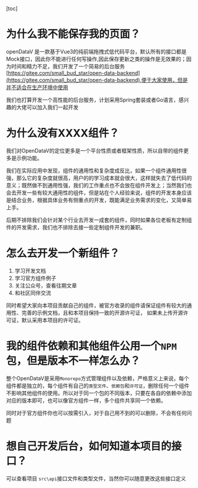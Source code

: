 [toc]


# 为什么我不能保存我的页面？

openDataV 是一款基于Vue3的纯前端拖拽式低代码平台，默认所有的接口都是Mock接口，因此你不能进行任何写操作,因此保存更新之类的操作是无效果的；因为时间和精力不足，我们开发了一个简易的后台服务[https://gitee.com/small_bud_star/open-data-backend](https://gitee.com/small_bud_star/open-data-backend),便于大家使用，但是并不适合在生产环境中使用

我们也打算开发一个高性能的后台服务，计划采用Spring套装或者Go语言，感兴趣的大佬可以加入我们一起开发

# 为什么没有XXXX组件？

我们对OpenDataV的定位更多是一个平台性质或者框架性质，所以自带的组件更多是示例功能。

我们在实际应用中发现，组件的通用性和复杂度成反比，如果一个组件通用性很强，那么它的复杂度就很高，用户的的学习成本就会很大，这样就失去了低代码的意义；既然做不到通用性强，我们的工作重点也不会放在组件开发上；当然我们也会去开发一些有较大通用性的组件，但是站在个人经验来说，组件的开发本身应该是结合业务，根据具体业务有侧重点的开发，既能满足业务需求的变化，又简单易上手。

后期不排除我们会针对某个行业去开发一成套的组件，同时如果各位老板有定制组件的开发需求，我们也不排除去接一些定制组件开发的兼职。

# 怎么去开发一个新组件？

1. 学习开发文档
2. 学习官方组件例子
3. 关注公众号，查看往期文章
4. 和社区同伴交流

同时希望大家向本项目贡献自己的组件，被官方收录的组件请保证组件有较大的通用性、完善的示例文档，且和本项目保持一致的开源许可证， 如果未上传开源许可证，默认采用本项目的许可证。


# 我的组件依赖和其他组件公用一个`NPM`包，但是版本不一样怎么办？

整个OpenDataV是采用`Monorepo`方式管理组件以及依赖，严格意义上来说，每个组件都是独立的，每个组件有自己的`类型文件`、`依赖包`和`许可证`，删除任何一个组件不影响其他组件的使用。所以对于同一个包的不同版本，只要在各自的依赖中添加对应的版本即可，也可以像官方组件一样，多个组件共享同一个依赖。

同时对于官方组件你也可以按需引入，对于自己用不到的可以删除，不会有任何问题

# 想自己开发后台，如何知道本项目的接口？

可以查看项目 `src\api`接口文件和类型文件，当然你可以随意更改这些接口定义





